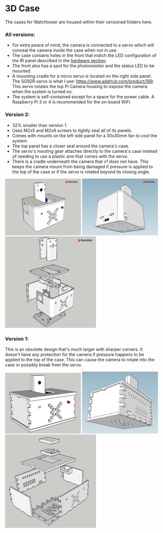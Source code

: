 # 3D Case

The cases for Watchtower are housed within their versioned folders here.

### All versions:

- For extra peace of mind, the camera is connected to a servo which will conceal the camera inside the case when not in use.
- The case contains holes in the front that match the LED configuration of the IR panel described in the [hardware section](../hardware). 
- The front also has a spot for the photoresistor and the status LED to be mounted.
- A mounting cradle for a micro servo is located on the right side panel. The SG92R servo is what I use: https://www.adafruit.com/product/169. This servo rotates the top Pi Camera housing to expose the camera when the system is turned on.
- The system is self-contained except for a space for the power cable. A Raspberry Pi 3 or 4 is recommended for the on-board WiFi.

### Version 2:

- 32% smaller than version 1.
- Uses M2x5 and M2x6 screws to tightly seal all of its panels.
- Comes with mounts on the left side panel for a 30x30mm fan to cool the system.
- The top panel has a closer seal around the camera's case.
- The servo's mouting gear attaches directly to the camera's case instead of needing to use a plastic arm that comes with the servo.
- There is a cradle underneath the camera that v1 does not have. This keeps the camera mount from being damaged if pressure is applied to the top of the case or if the servo is rotated beyond its closing angle.

<img src="./v2/v2_top_front.png" width="250" /> <img src="./v2/v2_bottom_back.png" width="250" />
<img src="./v2/v2_exploded.png" width="300" />

### Version 1:

This is an obsolete design that's much larger with sharper corners. It doesn't have any protection for the camera if pressure happens to be applied to the top of the case. This can cause the camera to rotate into the case or possibly break from the servo.

<img src="./v1/v1_top_front.png" width="250" /> <img src="./v1/v1_bottom_back.png" width="250" />
<img src="./v1/v1_exploded.png" width="300" />
